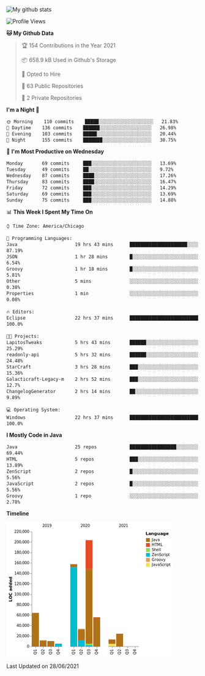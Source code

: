 ![My github stats](https://github-readme-stats.vercel.app/api?username=romvoid95&theme=gruvbox&include_all_commits=true&show_icons=true")

<!--START_SECTION:waka-->
![Profile Views](http://img.shields.io/badge/Profile%20Views-0-blue)

**🐱 My Github Data** 

> 🏆 154 Contributions in the Year 2021
 > 
> 📦 658.9 kB Used in Github's Storage 
 > 
> 💼 Opted to Hire
 > 
> 📜 63 Public Repositories 
 > 
> 🔑 2 Private Repositories  
 > 
**I'm a Night 🦉** 

```text
🌞 Morning    110 commits    █████░░░░░░░░░░░░░░░░░░░░   21.83% 
🌆 Daytime    136 commits    ██████░░░░░░░░░░░░░░░░░░░   26.98% 
🌃 Evening    103 commits    █████░░░░░░░░░░░░░░░░░░░░   20.44% 
🌙 Night      155 commits    ███████░░░░░░░░░░░░░░░░░░   30.75%

```
📅 **I'm Most Productive on Wednesday** 

```text
Monday       69 commits     ███░░░░░░░░░░░░░░░░░░░░░░   13.69% 
Tuesday      49 commits     ██░░░░░░░░░░░░░░░░░░░░░░░   9.72% 
Wednesday    87 commits     ████░░░░░░░░░░░░░░░░░░░░░   17.26% 
Thursday     83 commits     ████░░░░░░░░░░░░░░░░░░░░░   16.47% 
Friday       72 commits     ███░░░░░░░░░░░░░░░░░░░░░░   14.29% 
Saturday     69 commits     ███░░░░░░░░░░░░░░░░░░░░░░   13.69% 
Sunday       75 commits     ███░░░░░░░░░░░░░░░░░░░░░░   14.88%

```


📊 **This Week I Spent My Time On** 

```text
⌚︎ Time Zone: America/Chicago

💬 Programming Languages: 
Java                     19 hrs 43 mins      █████████████████████░░░░   87.19% 
JSON                     1 hr 28 mins        █░░░░░░░░░░░░░░░░░░░░░░░░   6.54% 
Groovy                   1 hr 18 mins        █░░░░░░░░░░░░░░░░░░░░░░░░   5.81% 
Other                    5 mins              ░░░░░░░░░░░░░░░░░░░░░░░░░   0.38% 
Properties               1 min               ░░░░░░░░░░░░░░░░░░░░░░░░░   0.08%

🔥 Editors: 
Eclipse                  22 hrs 37 mins      █████████████████████████   100.0%

🐱‍💻 Projects: 
LapitosTweaks            5 hrs 43 mins       ██████░░░░░░░░░░░░░░░░░░░   25.29% 
readonly-api             5 hrs 32 mins       ██████░░░░░░░░░░░░░░░░░░░   24.48% 
StarCraft                3 hrs 28 mins       ███░░░░░░░░░░░░░░░░░░░░░░   15.36% 
Galacticraft-Legacy-m    2 hrs 52 mins       ███░░░░░░░░░░░░░░░░░░░░░░   12.7% 
ChangelogGenerator       2 hrs 14 mins       ██░░░░░░░░░░░░░░░░░░░░░░░   9.89%

💻 Operating System: 
Windows                  22 hrs 37 mins      █████████████████████████   100.0%

```

**I Mostly Code in Java** 

```text
Java                     25 repos            █████████████████░░░░░░░░   69.44% 
HTML                     5 repos             ███░░░░░░░░░░░░░░░░░░░░░░   13.89% 
ZenScript                2 repos             █░░░░░░░░░░░░░░░░░░░░░░░░   5.56% 
JavaScript               2 repos             █░░░░░░░░░░░░░░░░░░░░░░░░   5.56% 
Groovy                   1 repo              ░░░░░░░░░░░░░░░░░░░░░░░░░   2.78%

```


**Timeline**

![Chart not found](https://raw.githubusercontent.com/ROMVoid95/ROMVoid95/master/charts/bar_graph.png) 


 Last Updated on 28/06/2021
<!--END_SECTION:waka-->
